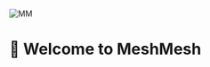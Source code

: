 ![MM](https://github.com/meshmesh-io/.github/assets/3706722/d779eb55-5e26-44a2-b71d-7714985e7d1e)

# 👋 Welcome to MeshMesh
